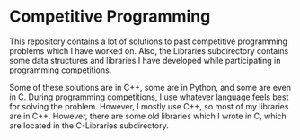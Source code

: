 # Competitive Programming #
This repository contains a lot of solutions to past competitive programming problems which I have worked on. Also, the Libraries subdirectory contains some data structures and libraries I have developed while participating in programming competitions.

Some of these solutions are in C++, some are in Python, and some are even in C. During programming competitions, I use whatever language feels best for solving the problem. However, I mostly use C++, so most of my libraries are in C++. However, there are some old libraries which I wrote in C, which are located in the C-Libraries subdirectory.